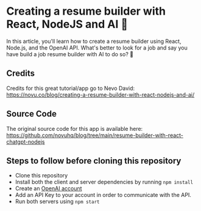 # Creating a resume builder with React, NodeJS and AI 🚀

In this article, you'll learn how to create a resume builder using React, Node.js, and the OpenAI API. What's better to look for a job and say you have build a job resume builder with AI to do so? 🤩

## Credits

Credits for this great tutorial/app go to Nevo David:
https://novu.co/blog/creating-a-resume-builder-with-react-nodejs-and-ai/

## Source Code

The original source code for this app is available here:
https://github.com/novuhq/blog/tree/main/resume-builder-with-react-chatgpt-nodejs

## Steps to follow before cloning this repository

- Clone this repository
- Install both the client and server dependencies by running `npm install`
- Create an [OpenAI account](https://openai.com/api)
- Add an API Key to your account in order to communicate with the API.
- Run both servers using `npm start`
